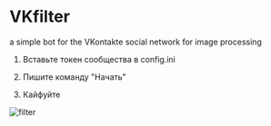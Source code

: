# VKfilter
a simple bot for the VKontakte social network for image processing

1. Вставьте токен сообщества в config.ini

2. Пишите команду "Начать"

3. Кайфуйте

![filter](https://user-images.githubusercontent.com/34247867/214293881-5b2e5258-70e1-486a-a2d8-7f58deb8d491.png)

